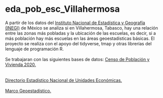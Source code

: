 # eda_pob_esc_Villahermosa
A partir de los datos del [Instituto Nacional de Estadística y Geografía (INEGI)](https://www.inegi.org.mx/) de México se analiza si en Villahermosa, Tabasco, hay una relación entre las zonas más pobladas y la ubicación de las escuelas, es decir, si a más población hay más escuelas en las áreas geoestadisticas básicas. El proyecto se realiza con el apoyo del tidyverse, tmap y otras librerías del lenguaje de programación R. 
<br><br>
Se trabajaran con las siguientes bases de datos: 
[Censo de Población y Vivienda 2020.](https://medium.com/r/?url=https%3A%2F%2Fwww.inegi.org.mx%2Fcontenidos%2Fprogramas%2Fccpv%2F2020%2Fdatosabiertos%2Fageb_manzana%2Fageb_mza_urbana_27_cpv2020_csv.zip)  
<br><br>
[Directorio Estadístico Nacional de Unidades Económicas.](https://medium.com/r/?url=https%3A%2F%2Fwww.inegi.org.mx%2Fcontenidos%2Fmasiva%2Fdenue%2Fdenue_27_shp.zip)
<br><br>
[Marco Geoestadístico.](https://medium.com/r/?url=https%3A%2F%2Fwww.inegi.org.mx%2Fcontenidos%2Fproductos%2Fprod_serv%2Fcontenidos%2Fespanol%2Fbvinegi%2Fproductos%2Fgeografia%2Fmarcogeo%2F889463770541_s.zip)
